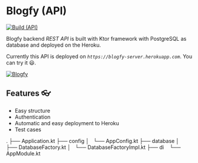 # Blogfy (API)

[![Build (API)](https://github.com/Zlagi/blogfy-api/actions/workflows/run-build.yml/badge.svg)](https://github.com/Zlagi/blogfy-api/actions/workflows/run-build.yml)

Blogfy backend _REST API_ is built with Ktor framework with PostgreSQL as database and deployed on the Heroku.

Currently this API is deployed on _`https://blogfy-server.herokuapp.com`_. You can try it 😃.

[![Blogfy](https://img.shields.io/badge/Blogfy✅-APK-red.svg?style=for-the-badge&logo=android)](https://github.com/Zlagi/Blogfy/releases/tag/4)

## Features 👓

- Easy structure
- Authentication
- Automatic and easy deployment to Heroku
- Test cases

.
├── Application.kt
├── config
│   └── AppConfig.kt
├── database
│   ├── DatabaseFactory.kt
│   └── DatabaseFactoryImpl.kt
├── di
    └── AppModule.kt


